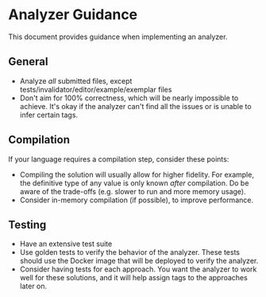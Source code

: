 # Analyzer Guidance

This document provides guidance when implementing an analyzer.

## General

- Analyze _all_ submitted files, except tests/invalidator/editor/example/exemplar files
- Don't aim for 100% correctness, which will be nearly impossible to achieve.
  It's okay if the analyzer can't find all the issues or is unable to infer certain tags.

## Compilation

If your language requires a compilation step, consider these points:

- Compiling the solution will usually allow for higher fidelity.
  For example, the definitive type of any value is only known _after_ compilation.
  Do be aware of the trade-offs (e.g. slower to run and more memory usage).
- Consider in-memory compilation (if possible), to improve performance.

## Testing

- Have an extensive test suite
- Use golden tests to verify the behavior of the analyzer.
  These tests should use the Docker image that will be deployed to verify the analyzer.
- Consider having tests for each approach.
  You want the analyzer to work well for these solutions, and it will help assign tags to the approaches later on.
